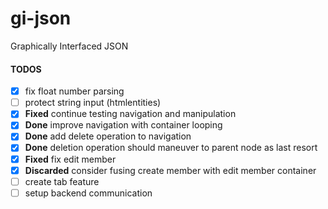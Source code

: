 # gi-json
Graphically Interfaced JSON

#### TODOS

- [x] fix float number parsing
- [ ] protect string input (htmlentities)
- [x] **Fixed** continue testing navigation and manipulation
- [x] **Done** improve navigation with container looping
- [x] **Done** add delete operation to navigation
- [x] **Done** deletion operation should maneuver to parent node as last resort
- [x] **Fixed** fix edit member
- [x] **Discarded** consider fusing create member with edit member container
- [ ] create tab feature
- [ ] setup backend communication
